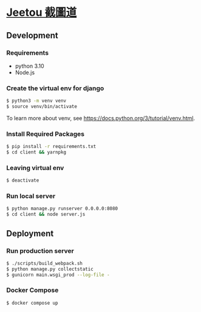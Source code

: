 # [Jeetou 截圖道](https://jeetou.com)

## Development

### Requirements
* python 3.10
* Node.js

### Create the virtual env for django

```bash
$ python3 -m venv venv
$ source venv/bin/activate
```

To learn more about venv, see https://docs.python.org/3/tutorial/venv.html.

### Install Required Packages

```bash
$ pip install -r requirements.txt
$ cd client && yarnpkg
```

### Leaving virtual env
```bash
$ deactivate
```

### Run local server
```bash
$ python manage.py runserver 0.0.0.0:8080
$ cd client && node server.js
```

## Deployment

### Run production server
```bash
$ ./scripts/build_webpack.sh
$ python manage.py collectstatic
$ gunicorn main.wsgi_prod --log-file -
```

### Docker Compose
```bash
$ docker compose up
```
